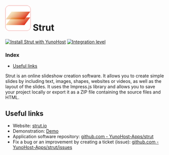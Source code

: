 # <img src="/images/strut_logo.png" height="80px" alt="strut's logo"> Strut

[![Install Strut with YunoHost](https://install-app.yunohost.org/install-with-yunohost.png)](https://install-app.yunohost.org/?app=strut) [![Integration level](https://dash.yunohost.org/integration/strut.svg)](https://dash.yunohost.org/appci/app/strut)

### Index

- [Useful links](#useful-links)

Strut is an online slideshow creation software. It allows you to create simple slides by including text, images, shapes, websites or videos, as well as the layout of the slides. It uses the Impress.js library and
allows you to save your project locally or export it as a ZIP file containing the source files and HTML.

## Useful links

+ Website: [strut.io](http://strut.io)
+ Demonstration: [Demo](http://strut.io/dist/)
+ Application software repository: [github.com - YunoHost-Apps/strut](https://github.com/YunoHost-Apps/strut_ynh)
+ Fix a bug or an improvement by creating a ticket (issue): [github.com - YunoHost-Apps/strut/issues](https://github.com/YunoHost-Apps/strut_ynh/issues)
